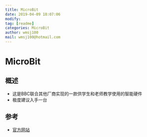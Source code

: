 ```yaml
---
title: MicroBit
date: 2019-04-09 18:07:06	
modify: 
tag: [readme]
categories: MicroBit
author: wmsj100
mail: wmsj100@hotmail.com
---
```


# MicroBit

## 概述
- 这是BBC联合其他厂商实现的一款供学生和老师教学使用的智能硬件
- 极度建议入手一台

## 参考
- [官方网站](https://microbit.org/zh-CN/code/)
